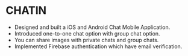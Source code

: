 # CHATIN
- Designed and built a iOS and Android Chat Mobile Application.
- Introduced one-to-one chat option with group chat option.
- You can share images with private chats and group chats.
- Implemented Firebase authentication which have email verification.
